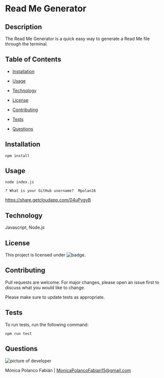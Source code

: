 # Read Me Generator

## Description

The Read Me Generator is a quick easy way to generate a Read Me file through the terminal.

## Table of Contents

* [Installation](#installation)

* [Usage](#usage)

* [Technology](#Technology)

* [License](#license)

* [Contributing](#contributing)

* [Tests](#tests)

* [Questions](#questions)

## Installation

```npm install```

## Usage

```node index.js```

```? What is your GitHub username?  Mpolan16```

https://share.getcloudapp.com/04uPygyB

## Technology
 Javascript, Node.js

## License
 This project is licensed under ![badge](https://img.shields.io/badge/License-MIT-blue).

## Contributing
Pull requests are welcome. For major changes, please open an issue first to discuss what you would like to change.

Please make sure to update tests as appropriate.

## Tests
 
To run tests, run the following command:

```npm run test```

## Questions

![picture of developer](https://avatars3.githubusercontent.com/u/60660512?v=4)

Mónica Polanco Fabián | MonicaPolancoFabian15@gmail.com
